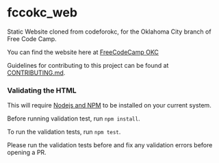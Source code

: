# fccokc_web
Static Website cloned from codeforokc, for the Oklahoma City branch of Free Code Camp.

You can find the website here at <a href="https://freecodecampokc.github.io/fccokc_web/" target="blank" title="FCC OKC" rel="external">FreeCodeCamp OKC</a>

Guidelines for contributing to this project can be found at [CONTRIBUTING.md](CONTRIBUTING.md).

### Validating the HTML

This will require [Nodejs and NPM](https://nodejs.org/en/) to be installed on your current system.

Before running validation test, run `npm install`.

To run the validation tests, run `npm test`. 

Please run the validation tests before and fix any validation errors before opening a PR.